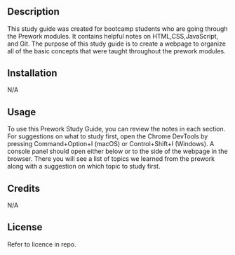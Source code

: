 # <Prework Study Guide Webpage>

## Description

This study guide was created for bootcamp students who are going through the Prework modules. It contains helpful notes on HTML,CSS,JavaScript, and Git. The purpose of this study guide is to create a webpage to organize all of the basic concepts that were taught throughout the prework modules. 

## Installation

N/A

## Usage

To use this Prework Study Guide, you can review the notes in each section. For suggestions on what to study first, open the Chrome DevTools by pressing Command+Option+I (macOS) or Control+Shift+I (Windows). A console panel should open either below or to the side of the webpage in the browser. There you will see a list of topics we learned from the prework along with a suggestion on which topic to study first.

## Credits

N/A

## License

Refer to licence in repo.